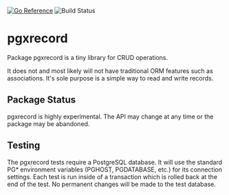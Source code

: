 [![Go Reference](https://pkg.go.dev/badge/github.com/jackc/pgxrecord.svg)](https://pkg.go.dev/github.com/jackc/pgxrecord)
![Build Status](https://github.com/jackc/pgxrecord/actions/workflows/ci.yml/badge.svg)

# pgxrecord

Package pgxrecord is a tiny library for CRUD operations.

It does not and most likely will not have traditional ORM features such as associations. It's sole purpose is a simple way to read and write records.

## Package Status

pgxrecord is highly experimental. The API may change at any time or the package may be abandoned.

## Testing

The pgxrecord tests require a PostgreSQL database. It will use the standard PG* environment variables (PGHOST, PGDATABASE, etc.) for its connection settings. Each test is run inside of a transaction which is rolled back at the end of the test. No permanent changes will be made to the test database.
